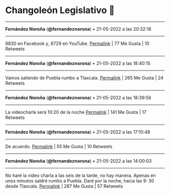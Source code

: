# Changoleón Legislativo 🙈
*****
**Fernández Noroña** (**@fernandeznorona**) • 21-05-2022 a las 20:32:18
*****
8830 en Facebook y, 8729 en YouTube.
[Permalink](https://twitter.com/fernandeznorona/status/1528232258049560577) | 77 Me Gusta | 10 Retweets
*****
**Fernández Noroña** (**@fernandeznorona**) • 21-05-2022 a las 18:40:15
*****
Vamos saliendo de Puebla rumbo a Tlaxcala.
[Permalink](https://twitter.com/fernandeznorona/status/1528204062658789376) | 265 Me Gusta | 24 Retweets
*****
**Fernández Noroña** (**@fernandeznorona**) • 21-05-2022 a las 18:39:56
*****
La videocharla será 10:20 de la noche
[Permalink](https://twitter.com/fernandeznorona/status/1528203980823793665) | 141 Me Gusta | 17 Retweets
*****
**Fernández Noroña** (**@fernandeznorona**) • 21-05-2022 a las 17:10:48
*****
De acuerdo.
[Permalink](https://twitter.com/fernandeznorona/status/1528181548788420608) | 55 Me Gusta | 10 Retweets
*****
**Fernández Noroña** (**@fernandeznorona**) • 21-05-2022 a las 14:00:03
*****
No haré la video charla a las seis de la tarde, no hay manera. Apenas en unos minutos saldré rumbo a Puebla. Daré por la noche, hacia las 9: 30 desde Tlaxcala.
[Permalink](https://twitter.com/fernandeznorona/status/1528133548510543872) | 287 Me Gusta | 57 Retweets